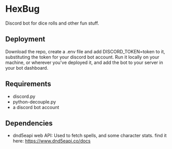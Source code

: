 # HexBug
Discord bot for dice rolls and other fun stuff.

## Deployment
Download the repo, create a .env file and add DISCORD_TOKEN=token to it, substituting the token for your discord bot account.
Run it locally on your machine, or wherever you've deployed it, and add the bot to your server in your bot dashboard.

## Requirements
- discord.py
- python-decouple.py
- a discord bot account

## Dependencies
- dnd5eapi web API: Used to fetch spells, and some character stats. find it here: https://www.dnd5eapi.co/docs